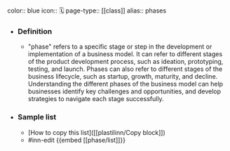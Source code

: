 color:: blue
icon:: 🗓️
page-type:: [[class]]
alias:: phases

- ### Definition 
  - "phase" refers to a specific stage or step in the development or implementation of a business model. It can refer to different stages of the product development process, such as ideation, prototyping, testing, and launch. Phases can also refer to different stages of the business lifecycle, such as startup, growth, maturity, and decline. Understanding the different phases of the business model can help businesses identify key challenges and opportunities, and develop strategies to navigate each stage successfully.
- ### Sample list
  - [How to copy this list]([[plastilinn/Copy block]])
  - #inn-edit {{embed [[phase/list]]}}


